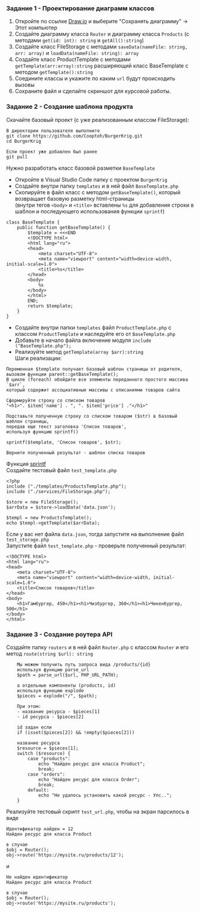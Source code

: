 ### Задание 1 - Проектирование диаграмм классов

1. Откройте по ссылке [Draw.io](https://draw.io) и выберите "Сохранять диаграмму" -> Этот компьютер  
2. Создайте диаграмму класса `Router` и диаграмму класса `Products` (с методами `get(id: int): string` и `getAll():string`)
3. Создайте класс FileStorage с методами `saveData(nameFile: string, arr: array)` и `loadData(nameFile: string): array`
4. Создайте класс ProductTemplate с методами `getTemplate(arr:array):string` расширяющий класс BaseTemplate c методом `getTemplate():string` 
5. Соедините классы и укажите по каким `url` будут происходить вызовы
6. Сохраните файл и сделайте скриншот для курсовой работы.

### Задание 2 - Создание шаблона продукта

Скачайте базовый проект (с уже реализованным классом FileStorage):
```
В директории пользователя выполните
git clone https://github.com/Coopteh/BurgerKrig.git
cd BurgerKrig

Если проект уже добавлен был ранее
git pull
```
Нужно разработать класс базовой разметки `BaseTemplate`

- Откройте в Visual Studio Code папку с проектом `BurgerKrig`  
- Создайте внутри папку `templates` и в ней файл `BaseTemplate.php`   
- Скопируйте в файл класс с методом `getBaseTemplate()`, который возвращает базовую разметку html-страницы  
(внутри тегов `<body>` и `<title>` вставлены `%s` для добавления строки в шаблон и последующего использования функции `sprintf`)
```
class BaseTemplate {  
    public function getBaseTemplate() {
        $template = <<<END
        <!DOCTYPE html>
        <html lang="ru">
        <head>
            <meta charset="UTF-8">
            <meta name="viewport" content="width=device-width, initial-scale=1.0">
            <title>%s</title>
        </head>
        <body>
            %s
        </body>
        </html>
        END;
        return $template;
    }
}
```
- Создайте внутри папки `templates` файл `ProductTemplate.php` с классом `ProductTemplate` и наследуйте его от `BaseTemplate.php`
- Добавьте в начало файла включение модуля `include ("BaseTemplate.php");`
- Реализуйте метод `getTemplate(array $arr):string`  
Шаги реализации:  
```
Переменная $template получает базовый шаблон страницы от родителя, вызовом функции parent::getBaseTemplate();
В цикле (foreach) обойдите все элементы переданного простого массива `$arr`,
который содержит ассоциативные массивы с описаниями товаров сайта

Сформируйте строку со списком товаров
"<h1>". $item['name'] . ", ". $item['price'] ."</h1>"

Подставьте полученную строку со списком товаром ($str) в базовый шаблон страницы,
передав еще текст заголовка 'Список товаров',
используя функцию sprintf()

sprintf($template, 'Список товаров', $str);

Верните полученный результат - шаблон списка товаров
```
Функция [sprintf](https://www.php.net/manual/ru/function.sprintf.php)  
Создайте тестовый файл `test_template.php`
```
<?php
include ("./templates/ProductsTemplate.php");
include ("./services/FileStorage.php");

$store = new FileStorage();
$arrData = $store->loadData('data.json');

$templ = new ProductsTemplate();
echo $templ->getTemplate($arrData);
```
Если у вас нет файла `data.json`, тогда запустите на выполнение файл `test_storage.php`  
Запустите файл `test_template.php` - проверьте полученный результат:  
```
<!DOCTYPE html>
<html lang="ru">
<head>
    <meta charset="UTF-8">
    <meta name="viewport" content="width=device-width, initial-scale=1.0">
    <title>Список товаров</title>
</head>
<body>
    <h1>Гамбургер, 450</h1><h1>Чизбургер, 360</h1><h1>Чикенбургер, 500</h1>
</body>
</html>
```

### Задание 3 - Создание роутера API

Создайте папку `routers` и в ней файл `Router.php` с классом `Router` и его метод `route(string $url): string`
```
    Мы можем получить путь запроса вида /products/{id}
    используя функцию parse_url
    $path = parse_url($url, PHP_URL_PATH);
    
    а отдельные компоненты (products, id)
    используя функцию explode
    $pieces = explode("/", $path);

    При этом:
    - название ресурса - $pieces[1]
    - id ресурса - $pieces[2]

    id задан если
    if (isset($pieces[2]) && !empty($pieces[2])) 

    название ресурса
    $resource = $pieces[1];
    switch ($resource) {
        case "products":
            echo "Найден ресурс для класса Product";
            break;
        case "orders":
            echo "Найден ресурс для класса Order";
            break;
        default:
            echo "Не удалось установить какой ресурс - Упс..";
    }
```
Реализуйте тестовый скрипт `test_url.php`, чтобы на экран парсилось в виде
```
Идентификатор найден = 12
Найден ресурс для класса Product

в случае
$obj = Router();
obj->route('https://mysite.ru/products/12');
```
и 
```
Не найден идентификатор
Найден ресурс для класса Product

в случае
$obj = Router();
obj->route('https://mysite.ru/products');
```
